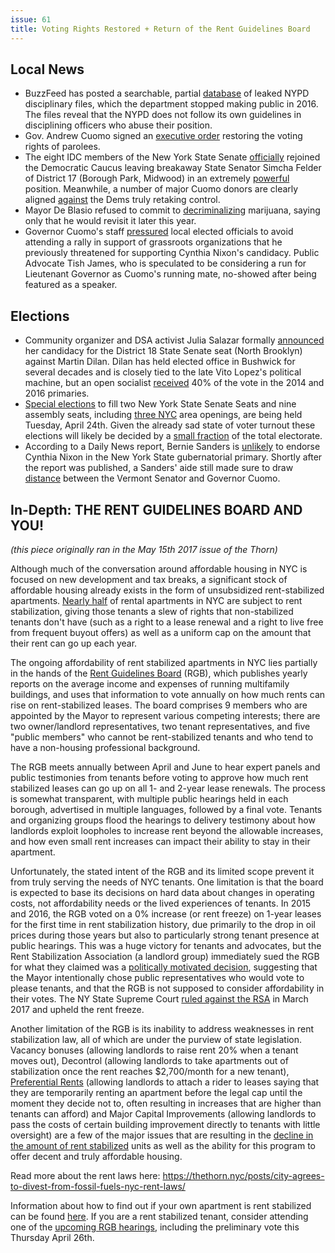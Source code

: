 ```yaml
---
issue: 61
title: Voting Rights Restored + Return of the Rent Guidelines Board
---
```


## Local News
-   BuzzFeed has posted a searchable, partial [database](https://www.buzzfeed.com/kendalltaggart/nypd-police-misconduct-database-explainer?utm_term=.dnvMgo2POy#.cum7WYQXyB) of leaked NYPD disciplinary files, which the department stopped making public in 2016. The files reveal that the NYPD does not follow its own guidelines in disciplining officers who abuse their position.
-   Gov. Andrew Cuomo signed an [executive order](http://www.nydailynews.com/new-york/cuomo-announces-executive-order-parolees-vote-article-1.3941028) restoring the voting rights of parolees.
-   The eight IDC members of the New York State Senate [officially](https://www.politico.com/states/new-york/albany/story/2018/04/16/after-7-year-schism-idc-officially-rejoins-mainline-democrats-366877) rejoined the Democratic Caucus leaving breakaway State Senator Simcha Felder of District 17 (Borough Park, Midwood) in an extremely [powerful](https://cityandstateny.com/articles/politics/news-politics/simcha-felder-andrew-cuomo-hasnt-talked-reuniting-state-senate.html) position. Meanwhile, a number of major Cuomo donors are clearly aligned [against](http://www.gothamgazette.com/state/7624-major-cuomo-supporters-don-t-want-a-democratic-state-senate?mc_cid=503b201c80&mc_eid=1a9d72cbc4) the Dems truly retaking control.
-   Mayor De Blasio refused to commit to [decriminalizing](http://www.nydailynews.com/news/politics/mayor-de-blasio-not-convinced-legalizing-marijuana-article-1.3945677) marijuana, saying only that he would revisit it later this year.
-   Governor Cuomo's staff [pressured](https://www.nytimes.com/2018/04/19/nyregion/cuomo-rally-nixon-wfp-election.html) local elected officials to avoid attending a rally in support of grassroots organizations that he previously threatened for supporting Cynthia Nixon's candidacy. Public Advocate Tish James, who is speculated to be considering a run for Lieutenant Governor as Cuomo's running mate, no-showed after being featured as a speaker.

## Elections
-   Community organizer and DSA activist Julia Salazar formally [announced](http://www.brooklyneagle.com/articles/2018/4/17/salazar-challenge-dilan-democratic-primary) her candidacy for the District 18 State Senate seat (North Brooklyn) against Martin Dilan. Dilan has held elected office in Bushwick for several decades and is closely tied to the late Vito Lopez's political machine, but an open socialist [received](https://ballotpedia.org/Debbie_Medina) 40% of the vote in the 2014 and 2016 primaries.
-   [Special elections](https://ballotpedia.org/New_York_state_legislative_special_elections,_2018) to fill two New York State Senate Seats and nine assembly seats, including [three NYC](http://www.gothamgazette.com/state/7483-the-11-special-elections-set-for-april-24) area openings, are being held Tuesday, April 24th. Given the already sad state of voter turnout these elections will likely be decided by a [small fraction](https://citylimits.org/2018/04/18/a-mere-handful-of-voters-likely-to-decide-who-represents-125000-bronxites-in-albany/) of the total electorate.
-   According to a Daily News report, Bernie Sanders is [unlikely](http://www.nydailynews.com/news/politics/lovett-cynthia-nixon-bernie-sanders-backing-article-1.3936141) to endorse Cynthia Nixon in the New York State gubernatorial primary. Shortly after the report was published, a Sanders' aide still made sure to draw [distance](http://www.nydailynews.com/news/politics/bernie-sanders-adviser-pol-not-lock-step-cuomo-article-1.3937002) between the Vermont Senator and Governor Cuomo.

## In-Depth: THE RENT GUIDELINES BOARD AND YOU!

*(this piece originally ran in the May 15th 2017 issue of the Thorn)*

Although much of the conversation around affordable housing in NYC is focused on new development and tax breaks, a significant stock of affordable housing already exists in the form of unsubsidized rent-stabilized apartments. [Nearly half](http://furmancenter.org/thestoop/entry/report-the-challenge-of-rising-rents) of rental apartments in NYC are subject to rent stabilization, giving those tenants a slew of rights that non-stabilized tenants don't have (such as a right to a lease renewal and a right to live free from frequent buyout offers) as well as a uniform cap on the amount that their rent can go up each year.

The ongoing affordability of rent stabilized apartments in NYC lies partially in the hands of the [Rent Guidelines Board](http://www1.nyc.gov/site/rentguidelinesboard/about/about.page) (RGB), which publishes yearly reports on the average income and expenses of running multifamily buildings, and uses that information to vote annually on how much rents can rise on rent-stabilized leases. The board comprises 9 members who are appointed by the Mayor to represent various competing interests; there are two owner/landlord representatives, two tenant representatives, and five "public members" who cannot be rent-stabilized tenants and who tend to have a non-housing professional background.

The RGB meets annually between April and June to hear expert panels and public testimonies from tenants before voting to approve how much rent stabilized leases can go up on all 1- and 2-year lease renewals. The process is somewhat transparent, with multiple public hearings held in each borough, advertised in multiple languages, followed by a final vote. Tenants and organizing groups flood the hearings to delivery testimony about how landlords exploit loopholes to increase rent beyond the allowable increases, and how even small rent increases can impact their ability to stay in their apartment.

Unfortunately, the stated intent of the RGB and its limited scope prevent it from truly serving the needs of NYC tenants. One limitation is that the board is expected to base its decisions on hard data about changes in operating costs, not affordability needs or the lived experiences of tenants. In 2015 and 2016, the RGB voted on a 0% increase (or rent freeze) on 1-year leases for the first time in rent stabilization history, due primarily to the drop in oil prices during those years but also to particularly strong tenant presence at public hearings. This was a huge victory for tenants and advocates, but the Rent Stabilization Association (a landlord group) immediately sued the RGB for what they claimed was a [politically motivated decision](https://www.nytimes.com/2016/06/28/nyregion/for-the-second-year-rents-in-some-stabilized-apartments-in-new-york-city-will-not-increase.html?_r=0), suggesting that the Mayor intentionally chose public representatives who would vote to please tenants, and that the RGB is not supposed to consider affordability in their votes. The NY State Supreme Court [ruled against the RSA](https://therealdeal.com/2017/03/28/judge-upholds-rent-freeze-challenged-by-landlord-group/) in March 2017 and upheld the rent freeze.

Another limitation of the RGB is its inability to address weaknesses in rent stabilization law, all of which are under the purview of state legislation. Vacancy bonuses (allowing landlords to raise rent 20% when a tenant moves out), Decontrol (allowing landlords to take apartments out of stabilization once the rent reaches $2,700/month for a new tenant), [Preferential Rents](https://therealdeal.com/2017/04/25/new-york-landlords-exploit-loophole-to-hike-rents-despite-freeze/) (allowing landlords to attach a rider to leases saying that they are temporarily renting an apartment before the legal cap until the moment they decide not to, often resulting in increases that are higher than tenants can afford) and Major Capital Improvements (allowing landlords to pass the costs of certain building improvement directly to tenants with little oversight) are a few of the major issues that are resulting in the [decline in the amount of rent stabilized](https://therealdeal.com/2015/07/16/heres-a-look-at-just-how-many-rent-stabilized-pads-nyc-lost-since-2007/) units as well as the ability for this program to offer decent and truly affordable housing.

Read more about the rent laws here: <https://thethorn.nyc/posts/city-agrees-to-divest-from-fossil-fuels-nyc-rent-laws/>

Information about how to find out if your own apartment is rent stabilized can be found [here](http://www.nycrgb.org/html/resources/faq/rentstab.html). If you are a rent stabilized tenant, consider attending one of the [upcoming RGB hearings](https://www1.nyc.gov/site/rentguidelinesboard/meetings/2018-meetings.page), including the preliminary vote this Thursday April 26th.
